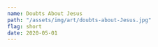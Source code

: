 ```yaml
---
name: Doubts About Jesus
path: "/assets/img/art/doubts-about-Jesus.jpg"
flag: short
date: 2020-05-01
---
```

